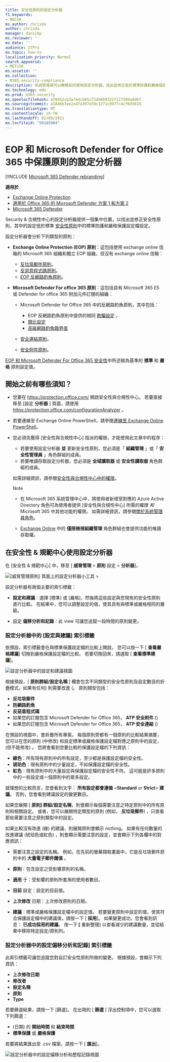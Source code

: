 ```yaml
---
title: 安全性原則的設定分析器
f1.keywords:
- NOCSH
ms.author: chrisda
author: chrisda
manager: dansimp
ms.reviewer: ''
ms.date: ''
audience: ITPro
ms.topic: how-to
localization_priority: Normal
search.appverid:
- MET150
ms.assetid: ''
ms.collection:
- M365-security-compliance
description: 系統管理員可以瞭解如何使用設定分析器，找出並修正低於標準防護和嚴格保護預設安全性原則的安全性原則。
ms.technology: mdo
ms.prod: m365-security
ms.openlocfilehash: a78452cb3a7e4cb65c72d98b9322f217309a6d6f
ms.sourcegitcommit: a1846b1ee2e4fa397e39c1271c997fc4cf6d5619
ms.translationtype: MT
ms.contentlocale: zh-TW
ms.lasthandoff: 02/09/2021
ms.locfileid: "50165904"
---
```

# <a name="configuration-analyzer-for-protection-policies-in-eop-and-microsoft-defender-for-office-365"></a>EOP 和 Microsoft Defender for Office 365 中保護原則的設定分析器

[!INCLUDE [Microsoft 365 Defender rebranding](../includes/microsoft-defender-for-office.md)]

**適用於**
- [Exchange Online Protection](https://go.microsoft.com/fwlink/?linkid=2148611)
- [適用於 Office 365 的 Microsoft Defender 方案 1 和方案 2](https://go.microsoft.com/fwlink/?linkid=2148715)
- [Microsoft 365 Defender](https://go.microsoft.com/fwlink/?linkid=2118804)

Security & 合規性中心的設定分析器提供一個集中位置，以找出並修正安全性原則，其中的設定低於標準 [安全性原則](preset-security-policies.md)中的標準防護和嚴格保護設定檔設定。

設定分析器會分析下列類型的原則：

- **Exchange Online Protection (EOP) 原則**：這包括使用 exchange online 信箱的 Microsoft 365 組織和獨立 EOP 組織，但沒有 exchange online 信箱：

  - [反垃圾郵件原則](configure-your-spam-filter-policies.md)。
  - [反惡意程式碼原則](configure-anti-malware-policies.md)。
  - [EOP 反網路釣魚原則](set-up-anti-phishing-policies.md#spoof-settings)。

- **Microsoft Defender For office 365 原則**：這包括具有 Microsoft 365 E5 或 Defender for office 365 附加元件訂閱的組織：

  - Microsoft Defender for Office 365 中的反網路釣魚原則，其中包括：

    - EOP 反網路釣魚原則中提供的相同 [欺騙設定](set-up-anti-phishing-policies.md#spoof-settings) 。
    - [類比設定](set-up-anti-phishing-policies.md#impersonation-settings-in-anti-phishing-policies-in-microsoft-defender-for-office-365)
    - [高級網路釣魚臨界值](set-up-anti-phishing-policies.md#advanced-phishing-thresholds-in-anti-phishing-policies-in-microsoft-defender-for-office-365)

  - [安全連結原則](set-up-atp-safe-links-policies.md)。

  - [安全附件原則](set-up-atp-safe-attachments-policies.md)。

[EOP 和 Microsoft Defender For Office 365 安全性](recommended-settings-for-eop-and-office365-atp.md)中所述做為基準的 **標準** 和 **嚴格** 原則設定值。

## <a name="what-do-you-need-to-know-before-you-begin"></a>開始之前有哪些須知？

- 您要在 <https://protection.office.com/> 開啟安全性與合規性中心。 若要直接移至 [設定 **分析器** ] 頁面，請使用 <https://protection.office.com/configurationAnalyzer> 。

- 若要連線至 Exchange Online PowerShell，請參閱[連線至 Exchange Online PowerShell](https://docs.microsoft.com/powershell/exchange/connect-to-exchange-online-powershell)。

- 您必須先獲得 [安全性與合規性中心] 指派的權限，才能使用此文章中的程序：
  - 若要使用設定分析器 **並** 更新安全性原則，您必須是「 **組織管理** 」或「 **安全性管理員** 」角色群組的成員。
  - 若要唯讀存取設定分析器，您必須是 **全域讀取器** 或 **安全性讀取器** 角色群組的成員。

  如需詳細資訊，請參閱[安全性與合規性中心中的權限](permissions-in-the-security-and-compliance-center.md)。

  > [!NOTE]
  >  
  > - 在 Microsoft 365 系統管理中心中，將使用者新增至對應的 Azure Active Directory 角色可為使用者提供 [安全性與合規性中心] 所需的權限 _和_ Microsoft 365 中其他功能的權限。 如需詳細資訊，請參閱[關於系統管理員角色](https://docs.microsoft.com/microsoft-365/admin/add-users/about-admin-roles)。
  > 
  > - [Exchange Online](https://docs.microsoft.com/Exchange/permissions-exo/permissions-exo#role-groups) 中的 **僅限檢視組織管理** 角色群組也會提供功能的唯讀存取權。

## <a name="use-the-configuration-analyzer-in-the-security--compliance-center"></a>在安全性 & 規範中心使用設定分析器

在 [安全性 & 規範中心] 中，移至 [ **威脅管理** \> **原則** 設定 \> **分析器**]。

![[威脅管理原則] 頁面上的設定分析器小工具 \>](../../media/configuration-analyzer-widget.png)

設定分析器有兩個主要的索引標籤：

- **設定和建議**：選擇 [標準] 或 [嚴格]，然後將這些設定與您現有的安全性原則進行比較。 在結果中，您可以調整設定的值，使其具有與標準或嚴格相同的層級。

- 設定 **偏移分析和記錄**：此 view 可讓您追蹤一段時間的原則變更。

### <a name="setting-and-recommendations-tab-in-the-configuration-analyzer"></a>設定分析器中的 [設定與建議] 索引標籤

依預設，索引標籤會在與標準保護設定檔的比較上開啟。 您可以按一下 [ **查看嚴格建議**] 切換到嚴格保護設定檔的比較。 若要切換回來，請選取 [ **查看標準建議**]。

![設定分析器中的設定和建議視圖](../../media/configuration-analyzer-settings-and-recommendations-view.png)

根據預設，[ **原則群組/設定名稱** ] 欄會包含不同類型的安全性原則及設定數目的折疊模式，如果有任何) 則需要改進 (。 原則類型包括：

- **反垃圾郵件**
- **防網路釣魚**
- **反惡意程式碼**
- 如果您的訂閱包含 Microsoft Defender for Office 365， **ATP 安全附件** () 
- 如果您的訂閱包含 Microsoft Defender for Office 365， **ATP 安全連結** () 

在預設的視圖中，會折疊所有專案。 每個原則旁都有一個原則的比較結果摘要，您可以在您的原則 (中修改) 和設定標準或嚴格保護設定檔對應之原則中的設定， (但不能修改) 。 您將會看到您要比較的保護設定檔的下列資訊：

- **綠色**：所有現有原則中的所有設定，至少都是保護設定檔的安全性。
- **琥珀色**：現有原則中的少量設定，不如保護設定檔的安全性。
- **紅色**：現有原則中的大量設定與保護設定檔的安全性不符。 這可能是許多原則中的一些設定或一個原則中的眾多設定。

就理想的比較而言，您會看到文字： **所有設定都會遵循** \<**Standard** or **Strict**\> **建議**。 否則，您會看到建議設定的變更數目。

如果您展開 [ **原則] 群組/設定名稱**，則會顯示每個需要注意之特定原則中的所有原則和相關設定。 或者，您可以展開特定類型的原則 (例如， **反垃圾郵件**) ，只查看那些需要注意之原則類型中的設定。

如果比較沒有改進 (綠) 的建議，則展開原則會顯示 nothing。 如果有任何數量的改進建議 (琥珀色或紅色) ，則會顯示需要注意的設定，並會顯示下列各欄中的對應資訊：

- 需要注意之設定的名稱。 例如，在先前的螢幕擷取畫面中，它是反垃圾郵件原則中的 **大量電子郵件閾值** 。

- **原則**：包含設定之受影響原則的名稱。

- **適用** 于：受影響的原則所套用的使用者數目。

- **目前** 設定：設定的目前值。

- **上次修改** 日期：上次修改原則的日期。

- **建議**：標準或嚴格保護設定檔中的設定值。 若要變更原則中設定的值，使其符合保護設定檔中的建議值，請按一下 [ **採用**]。 如果變更成功，您會看到訊息： **已成功採用的建議**。 按一下 **[** 重新整理] 以查看減少的建議數量，並從結果中移除特定設定/原則列。

### <a name="configuration-drift-analysis-and-history-tab-in-the-configuration-analyzer"></a>設定分析器中的設定偏移分析和記錄] 索引標籤

此索引標籤可讓您追蹤您對自訂安全性原則所做的變更。 根據預設，會顯示下列資訊：

- **上次修改日期**
- **修改者**
- **設定名稱**
- **原則**
- **Type**

若要篩選結果，請按一下 [篩選]。 在出現的 [ **篩選** ] 浮出控制項中，您可以選取下列篩選：

-  (日期) 的 **開始時間** 和 **結束時間**
- **標準保護** 或 **嚴格保護**

若要將結果匯出至 .csv 檔案，請按一下 [ **匯出**]。

![設定分析器中的設定偏移分析和歷程記錄視圖](../../media/configuration-analyzer-configuration-drift-analysis-view.png)
